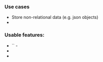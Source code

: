 ### Use cases
* Store non-relational data (e.g. json objects)
* 

### Usable features:
* `` - 
* 
* 
